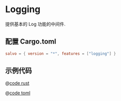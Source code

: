# Logging

提供基本的 Log 功能的中间件.

## 配置 Cargo.toml

```toml
salvo = { version = "*", features = ["logging"] }
```

## 示例代码


<CodeGroup>
  <CodeGroupItem title="main.rs" active>

@[code rust](../../../codes/logging/src/main.rs)

  </CodeGroupItem>
  <CodeGroupItem title="Cargo.toml">

@[code toml](../../../codes/logging/Cargo.toml)

  </CodeGroupItem>
</CodeGroup>